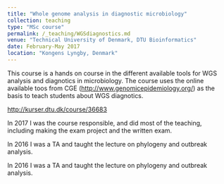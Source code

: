```yaml
---
title: "Whole genome analysis in diagnostic microbiology"
collection: teaching
type: "MSc course"
permalink: /_teaching/WGSdiagnostics.md
venue: "Technical University of Denmark, DTU Bioinformatics"
date: February-May 2017
location: "Kongens Lyngby, Denmark"
---
```


This course is a hands on course in the different available tools for WGS analysis and diagnotics in microbiology. The course uses the online available toos from CGE (http://www.genomicepidemiology.org/) as the basis to teach students about WGS diagnotics.

http://kurser.dtu.dk/course/36683

In 2017 I was the course responsible, and did most of the teaching, including making the exam project and the written exam.

In 2016 I was a TA and taught the lecture on phylogeny and outbreak analysis.

In 2016 I was a TA and taught the lecture on phylogeny and outbreak analysis.
